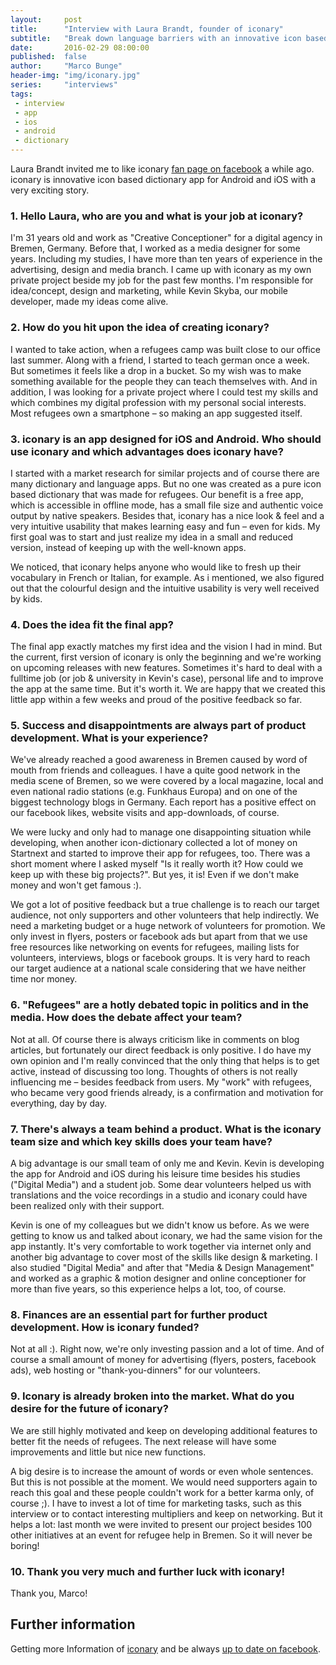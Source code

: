 ```yaml
---
layout:     post
title:      "Interview with Laura Brandt, founder of iconary"
subtitle:   "Break down language barriers with an innovative icon based dictionary"
date:       2016-02-29 08:00:00
published:  false
author:     "Marco Bunge"
header-img: "img/iconary.jpg"
series:     "interviews"
tags:
 - interview
 - app
 - ios
 - android
 - dictionary
---
```


Laura Brandt invited me to like iconary <a href="https://www.facebook.com/iconary" target="_blank">fan page on facebook</a> a while ago. iconary is innovative icon based dictionary app for Android and iOS with a very exciting story.

### 1. Hello Laura, who are you and what is your job at iconary?

I'm 31 years old and work as "Creative Conceptioner" for a digital agency in Bremen, Germany. Before that, I worked as a media designer for some years. Including my studies, I have more than ten years of experience in the advertising, design and media branch. I came up with iconary as my own private project beside my job for the past few months. I'm responsible for idea/concept, design and marketing, while Kevin Skyba, our mobile developer, made my ideas come alive.

### 2. How do you hit upon the idea of creating iconary?

I wanted to take action, when a refugees camp was built close to our office last summer. Along with a friend, I started to teach german once a week. But sometimes it feels like a drop in a bucket. So my wish was to make something available for the people they can teach themselves with. And in addition, I was looking for a private project where I could test my skills and which combines my digital profession with my personal social interests. Most refugees own a smartphone – so making an app suggested itself.

### 3. iconary is an app designed for iOS and Android. Who should use iconary and which advantages does iconary have?

I started with a market research for similar projects and of course there are many dictionary and language apps. But no one was created as a pure icon based dictionary that was made for refugees. Our benefit is a free app, which is accessible in offline mode, has a small file size and authentic voice output by native speakers. Besides that, iconary has a nice look &amp; feel and a very intuitive usability that makes learning easy and fun – even for kids. My first goal was to start and just realize my idea in a small and reduced version, instead of keeping up with the well-known apps.

We noticed, that iconary helps anyone who would like to fresh up their vocabulary in French or Italian, for example. As i mentioned, we also figured out that the colourful design and the intuitive usability is very well received by kids.

### 4. Does the idea fit the final app?

The final app exactly matches my first idea and the vision I had in mind. But the current, first version of iconary is only the beginning and we're working on upcoming releases with new features. Sometimes it's hard to deal with a fulltime job (or job &amp; university in Kevin's case), personal life and to improve the app at the same time. But it's worth it. We are happy that we created this little app within a few weeks and proud of the positive feedback so far.

### 5. Success and disappointments are always part of product development. What is your experience?

We've already reached a good awareness in Bremen caused by word of mouth from friends and colleagues. I have a quite good network in the media scene of Bremen, so we were covered by a local magazine, local and even national radio stations (e.g. Funkhaus Europa) and on one of the biggest technology blogs in Germany. Each report has a positive effect on our facebook likes, website visits and app-downloads, of course.

We were lucky and only had to manage one disappointing situation while developing, when another icon-dictionary collected a lot of money on Startnext and started to improve their app for refugees, too. There was a short moment where I asked myself "Is it really worth it? How could we keep up with these big projects?". But yes, it is! Even if we don't make money and won't get famous :).

We got a lot of positive feedback but a true challenge is to reach our target audience, not only supporters and other volunteers that help indirectly. We need a marketing budget or a huge network of volunteers for promotion. We only invest in flyers, posters or facebook ads but apart from that we use free resources like networking on events for refugees, mailing lists for volunteers, interviews, blogs or facebook groups. It is very hard to reach our target audience at a national scale considering that we have neither time nor money.

### 6. "Refugees" are a hotly debated topic in politics and in the media. How does the debate affect your team?

Not at all. Of course there is always criticism like in comments on blog articles, but fortunately our direct feedback is only positive. I do have my own opinion and I'm really convinced that the only thing that helps is to get active, instead of discussing too long. Thoughts of others is not really influencing me – besides feedback from users. My "work" with refugees, who became very good friends already, is a confirmation and motivation for everything, day by day.

### 7. There's always a team behind a product. What is the iconary team size and which key skills does your team have?

A big advantage is our small team of only me and Kevin. Kevin is developing the app for Android and iOS during his leisure time besides his studies ("Digital Media") and a student job. Some dear volunteers helped us with translations and the voice recordings in a studio and iconary could have been realized only with their support.

Kevin is one of my colleagues but we didn't know us before. As we were getting to know us and talked about iconary, we had the same vision for the app instantly. It's very comfortable to work together via internet only and another big advantage to cover most of the skills like design &amp; marketing. I also studied "Digital Media" and after that "Media &amp; Design Management" and worked as a graphic &amp; motion designer and online conceptioner for more than five years, so this experience helps a lot, too, of course.

### 8. Finances are an essential part for further product development. How is iconary funded?

Not at all :). Right now, we're only investing passion and a lot of time. And of course a small amount of money for advertising (flyers, posters, facebook ads), web hosting or "thank-you-dinners" for our volunteers.

### 9. Iconary is already broken into the market. What do you desire for the future of iconary?

We are still highly motivated and keep on developing additional features to better fit the needs of refugees. The next release will have some improvements and little but nice new functions.

A big desire is to increase the amount of words or even whole sentences. But this is not possible at the moment. We would need supporters again to reach this goal and these people couldn't work for a better karma only, of course ;). I have to invest a lot of time for marketing tasks, such as this interview or to contact interesting multipliers and keep on networking. But it helps a lot: last month we were invited to present our project besides 100 other initiatives at an event for refugee help in Bremen. So it will never be boring!

### 10. Thank you very much and further luck with iconary!

Thank you, Marco!

## Further information

Getting more Information of <a href="http://iconary.eu/" target="_blank">iconary</a> and be always <a href="https://www.facebook.com/iconary" target="_blank">up to date on facebook</a>.

